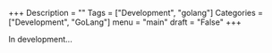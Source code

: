 +++
Description = ""
Tags = ["Development", "golang"]
Categories = ["Development", "GoLang"]
menu = "main"
draft = "False"
+++

In development...